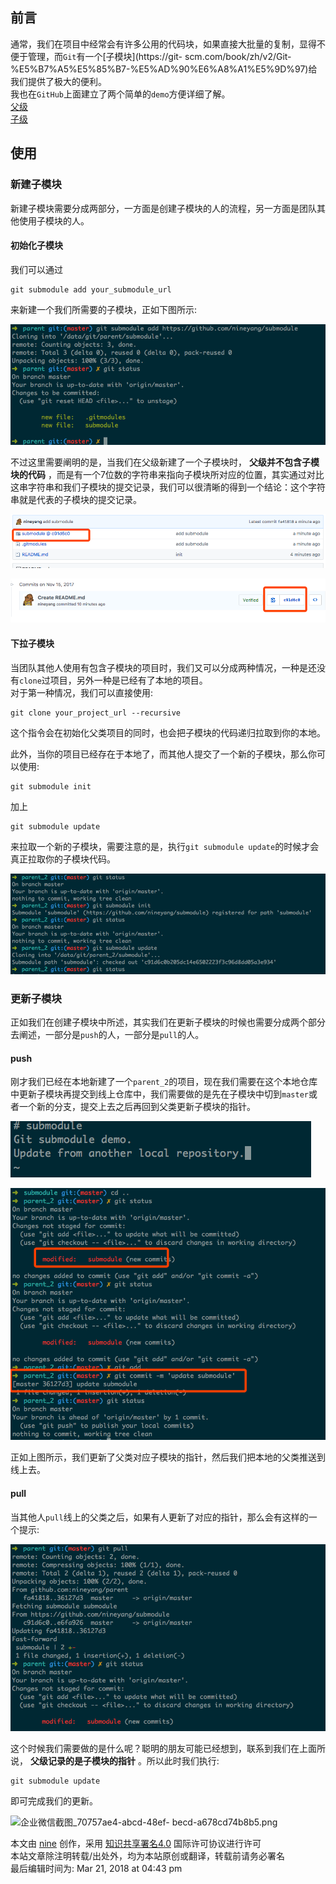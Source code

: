 ## 前言

通常，我们在项目中经常会有许多公用的代码块，如果直接大批量的复制，显得不便于管理，而`Git`有一个[子模块](https://git-
scm.com/book/zh/v2/Git-%E5%B7%A5%E5%85%B7-%E5%AD%90%E6%A8%A1%E5%9D%97)给我们提供了极大的便利。  
我也在`GitHub`上面建立了两个简单的`demo`方便详细了解。  
[父级](https://github.com/nineyang/parent)  
[子级](https://github.com/nineyang/submodule)

## 使用

### 新建子模块

新建子模块需要分成两部分，一方面是创建子模块的人的流程，另一方面是团队其他使用子模块的人。

#### 初始化子模块

我们可以通过

    
    
    git submodule add your_submodule_url

来新建一个我们所需要的子模块，正如下图所示:

![762d9921-ff8a-4031-b2bf-32d4696f511b.png](https://github.com/nineyang/blog-tool/blob/master/images/762d9921-ff8a-4031-b2bf-32d4696f511b.png)

不过这里需要阐明的是，当我们在父级新建了一个子模块时， **父级并不包含子模块的代码**
，而是有一个7位数的字符串来指向子模块所对应的位置，其实通过对比这串字符串和我们子模块的提交记录，我们可以很清晰的得到一个结论：这个字符串就是代表的子模块的提交记录。

![企业微信截图_0e78d5d4-460a-49f0-8c23-467636101cd8.png](https://github.com/nineyang/blog-tool/blob/master/images/企业微信截图_0e78d5d4-460a-49f0-8c23-467636101cd8.png)

![企业微信截图_75b44176-abf2-49a7-a429-2bcd01dbaf49.png](https://github.com/nineyang/blog-tool/blob/master/images/企业微信截图_75b44176-abf2-49a7-a429-2bcd01dbaf49.png)

#### 下拉子模块

当团队其他人使用有包含子模块的项目时，我们又可以分成两种情况，一种是还没有`clone`过项目，另外一种是已经有了本地的项目。  
对于第一种情况，我们可以直接使用:

    
    
    git clone your_project_url --recursive

这个指令会在初始化父类项目的同时，也会把子模块的代码递归拉取到你的本地。

此外，当你的项目已经存在于本地了，而其他人提交了一个新的子模块，那么你可以使用:

    
    
    git submodule init

加上

    
    
    git submodule update

来拉取一个新的子模块，需要注意的是，执行`git submodule update`的时候才会真正拉取你的子模块代码。

![企业微信截图_8dc1f6d0-7eb7-445b-81e1-ba6997b43938.png](https://github.com/nineyang/blog-tool/blob/master/images/企业微信截图_8dc1f6d0-7eb7-445b-81e1-ba6997b43938.png)

### 更新子模块

正如我们在创建子模块中所述，其实我们在更新子模块的时候也需要分成两个部分去阐述，一部分是`push`的人，一部分是`pull`的人。

#### push

刚才我们已经在本地新建了一个`parent_2`的项目，现在我们需要在这个本地仓库中更新子模块再提交到线上仓库中，我们需要做的是先在子模块中切到`master`或者一个新的分支，提交上去之后再回到父类更新子模块的指针。

![企业微信截图_2da4f577-6bc1-4e77-81de-f0e22c06b429.png](https://github.com/nineyang/blog-tool/blob/master/images/企业微信截图_2da4f577-6bc1-4e77-81de-f0e22c06b429.png)

![企业微信截图_408c3fbb-7dc9-47e8-b0c4-f8399f992938.png](https://github.com/nineyang/blog-tool/blob/master/images/企业微信截图_408c3fbb-7dc9-47e8-b0c4-f8399f992938.png)

正如上图所示，我们更新了父类对应子模块的指针，然后我们把本地的父类推送到线上去。

#### pull

当其他人`pull`线上的父类之后，如果有人更新了对应的指针，那么会有这样的一个提示:

![企业微信截图_8212f57d-75b6-42e7-ab33-bf606ee76789.png](https://github.com/nineyang/blog-tool/blob/master/images/企业微信截图_8212f57d-75b6-42e7-ab33-bf606ee76789.png)

这个时候我们需要做的是什么呢？聪明的朋友可能已经想到，联系到我们在上面所说， **父级记录的是子模块的指针** 。所以此时我们执行:

    
    
    git submodule update

即可完成我们的更新。

![企业微信截图_70757ae4-abcd-48ef-
becd-a678cd74b8b5.png](https://github.com/nineyang/blog-tool/blob/master/images/企业微信截图_70757ae4-abcd-48ef-becd-a678cd74b8b5.png)

本文由 [nine](https://www.hellonine.top/index.php/author/1/) 创作，采用
[知识共享署名4.0](https://creativecommons.org/licenses/by/4.0/) 国际许可协议进行许可  
本站文章除注明转载/出处外，均为本站原创或翻译，转载前请务必署名  
最后编辑时间为: Mar 21, 2018 at 04:43 pm

